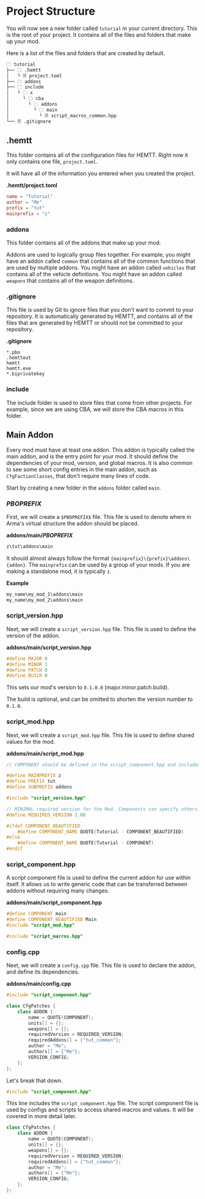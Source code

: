 # Project Structure

You will now see a new folder called `tutorial` in your current directory. This is the root of your project. It contains all of the files and folders that make up your mod.

Here is a list of the files and folders that are created by default.

```bash
🗀 tutorial
├── 🗀 .hemtt
│   └ 🗎 project.toml
├── 🗀 addons
├── 🗀 include
│   └ 🗀 x
│     └ 🗀 cba
│       └ 🗀 addons
│         └ 🗀 main
│           └ 🗎 script_macros_common.hpp
└── 🗎 .gitignore
```

## .hemtt

This folder contains all of the configuration files for HEMTT. Right now it only contains one file, `project.toml`.

It will have all of the information you entered when you created the project.

**.hemtt/project.toml**

```toml
name = "Tutorial"
author = "Me"
prefix = "tut"
mainprefix = "z"
```

### addons

This folder contains all of the addons that make up your mod.

Addons are used to logically group files together. For example, you might have an addon called `common` that contains all of the common functions that are used by multiple addons. You might have an addon called `vehicles` that contains all of the vehicle definitions. You might have an addon called `weapons` that contains all of the weapon definitions.

### .gitignore

This file is used by Git to ignore files that you don't want to commit to your repository. It is automatically generated by HEMTT, and contains all of the files that are generated by HEMTT or should not be committed to your repository.

**.gitignore**

```gitignore
*.pbo
.hemttout
hemtt
hemtt.exe
*.biprivatekey
```

### include

The include folder is used to store files that come from other projects. For example, since we are using CBA, we will store the CBA macros in this folder.

## Main Addon

Every mod must have at least one addon. This addon is typically called the main addon, and is the entry point for your mod. It should define the dependencies of your mod, version, and global macros. It is also common to see some short config entries in the main addon, such as `CfgFactionClasses`, that don't require many lines of code.

Start by creating a new folder in the `addons` folder called `main`.

### $PBOPREFIX$

First, we will create a `$PBOPREFIX$` file. This file is used to denote where in Arma's virtual structure the addon should be placed.

**addons/main/$PBOPREFIX$**

```txt
z\tut\addons\main
```

It should almost always follow the format `{mainprefix}\{prefix}\addons\{addon}`. The `mainprefix` can be used by a group of your mods. If you are making a standalone mod, it is typically `z`.

**Example**

```txt
my_name\my_mod_1\addons\main
my_name\my_mod_2\addons\main
```

### script_version.hpp

Next, we will create a `script_version.hpp` file. This file is used to define the version of the addon.

**addons/main/script_version.hpp**

```cpp
#define MAJOR 0
#define MINOR 1
#define PATCH 0
#define BUILD 0
```

This sets our mod's version to `0.1.0.0` (major.minor.patch.build).

The build is optional, and can be omitted to shorten the version number to `0.1.0`.

### script_mod.hpp

Next, we will create a `script_mod.hpp` file. This file is used to define shared values for the mod.

**addons/main/script_mod.hpp**

```cpp
// COMPONENT should be defined in the script_component.hpp and included BEFORE this hpp

#define MAINPREFIX z
#define PREFIX tut
#define SUBPREFIX addons

#include "script_version.hpp"

// MINIMAL required version for the Mod. Components can specify others..
#define REQUIRED_VERSION 2.00

#ifdef COMPONENT_BEAUTIFIED
    #define COMPONENT_NAME QUOTE(Tutorial - COMPONENT_BEAUTIFIED)
#else
    #define COMPONENT_NAME QUOTE(Tutorial - COMPONENT)
#endif
```

### script_component.hpp

A script component file is used to define the current addon for use within itself. It allows us to write generic code that can be transferred between addons without requiring many changes.

**addons/main/script_component.hpp**

```cpp
#define COMPONENT main
#define COMPONENT_BEAUTIFIED Main
#include "script_mod.hpp"

#include "script_macros.hpp"
```

### config.cpp

Next, we will create a `config.cpp` file. This file is used to declare the addon, and define its dependencies.

**addons/main/config.cpp**

```cpp
#include "script_component.hpp"

class CfgPatches {
    class ADDON {
        name = QUOTE(COMPONENT);
        units[] = {};
        weapons[] = {};
        requiredVersion = REQUIRED_VERSION;
        requiredAddons[] = {"tut_common"};
        author = "Me";
        authors[] = {"Me"};
        VERSION_CONFIG;
    };
};
```

Let's break that down.

```cpp
#include "script_component.hpp"
```

This line includes the `script_component.hpp` file. The script component file is used by configs and scripts to access shared macros and values. It will be covered in more detail later.

```cpp
class CfgPatches {
    class ADDON {
        name = QUOTE(COMPONENT);
        units[] = {};
        weapons[] = {};
        requiredVersion = REQUIRED_VERSION;
        requiredAddons[] = {"tut_common"};
        author = "Me";
        authors[] = {"Me"};
        VERSION_CONFIG;
    };
};
```
